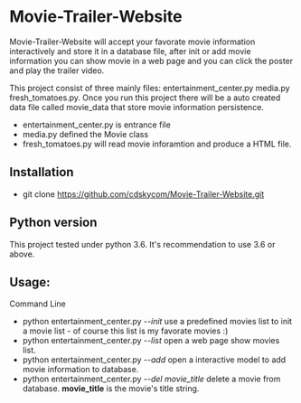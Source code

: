 # Movie-Trailer-Website

Movie-Trailer-Website will accept your favorate movie information interactively and store it in a database file, after init or add movie information you can show movie in a web page and you can click the poster and play the trailer video. 

This project consist of three mainly files: entertainment_center.py media.py fresh_tomatoes.py. Once you run this project there will be a auto created data file called movie_data that store movie information persistence.

- entertainment_center.py is entrance file
- media.py defined the Movie class
- fresh_tomatoes.py will read movie inforamtion and produce a HTML file.

## Installation
- git clone https://github.com/cdskycom/Movie-Trailer-Website.git

## Python version
This project tested under python 3.6. It's recommendation to use 3.6 or above.

## Usage:
Command Line

   - python entertainment_center.py _--init_   use a predefined movies list to init a movie list - of course this list is my favorate movies :)
   - python entertainment_center.py _--list_   open a web page show movies list.
   - python entertainment_center.py _--add_    open a interactive model to add movie information to database.
   - python entertainment_center.py _--del_  _movie_title_  delete a movie from database. **movie_title** is the movie's title string.

